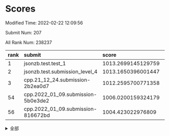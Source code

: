 # Scores

Modified Time: 2022-02-22 12:09:56

Submit Num: 207

All Rank Num: 238237

| rank |               submit               |       score        |       sigma        | pk_num |
| :--- | :--------------------------------- | :----------------- | :----------------- | :----- |
| 1    | jsonzb.test.test_1                 | 1013.2699145129759 | 0.7998724038220895 | 4607   |
| 2    | jsonzb.test.submission_level_4     | 1013.1650396001447 | 0.796651387087502  | 4602   |
| 3    | cpp.21_12_24.submission-2b2ea0d7   | 1012.2595700771358 | 0.790820440185236  | 4604   |
| 54   | cpp.2022_01_09.submission-5b0e3de2 | 1006.0200159324179 | 0.7265435250896966 | 4601   |
| 56   | cpp.2022_01_09.submission-816672bd | 1004.423022976809  | 0.7169083492019509 | 4603   |


<details>
<summary>全部</summary>

| rank |                 submit                 |       score        |       sigma        | pk_num |
| :--- | :------------------------------------- | :----------------- | :----------------- | :----- |
| 1    | jsonzb.test.test_1                     | 1013.2699145129759 | 0.7998724038220895 | 4607   |
| 2    | jsonzb.test.submission_level_4         | 1013.1650396001447 | 0.796651387087502  | 4602   |
| 3    | cpp.21_12_24.submission-2b2ea0d7       | 1012.2595700771358 | 0.790820440185236  | 4604   |
| 4    | gobigger.level_3.submission_level_3_11 | 1010.9929973430388 | 0.7660718786101894 | 4604   |
| 5    | gobigger.level_3.submission_level_3_48 | 1010.9298520108891 | 0.7687325130299812 | 4601   |
| 6    | gobigger.level_3.submission_level_3_37 | 1010.8809782423407 | 0.7549192253453266 | 4603   |
| 7    | gobigger.level_3.submission_level_3_30 | 1010.831963532851  | 0.7767473573426109 | 4606   |
| 8    | gobigger.level_3.submission_level_3_34 | 1010.7049490568769 | 0.7815664515417411 | 4599   |
| 9    | gobigger.level_3.submission_level_3_44 | 1010.6869300905956 | 0.7686539178735146 | 4609   |
| 10   | gobigger.level_3.submission_level_3_28 | 1010.6218238007971 | 0.7734843679706991 | 4601   |
| 11   | gobigger.level_3.submission_level_3_1  | 1010.6188094029097 | 0.7708300287466806 | 4604   |
| 12   | gobigger.level_3.submission_level_3_32 | 1010.6102078433397 | 0.756436929161575  | 4600   |
| 13   | gobigger.level_3.submission_level_3_45 | 1010.4868945256554 | 0.787004589021689  | 4601   |
| 14   | gobigger.level_3.submission_level_3_9  | 1010.4598817117952 | 0.7528803759143341 | 4604   |
| 15   | gobigger.level_3.submission_level_3_35 | 1010.4072834174456 | 0.7644332141664821 | 4603   |
| 16   | gobigger.level_3.submission_level_3_38 | 1010.3785030773673 | 0.7748831327816511 | 4605   |
| 17   | gobigger.level_3.submission_level_3_21 | 1010.3457974702741 | 0.7332088063845915 | 4602   |
| 18   | gobigger.level_3.submission_level_3_15 | 1010.3384241268668 | 0.7614634005274029 | 4601   |
| 19   | gobigger.level_3.submission_level_3_17 | 1010.2902966116085 | 0.815119261950748  | 4599   |
| 20   | gobigger.level_3.submission_level_3_4  | 1010.2680821571882 | 0.7497143435596527 | 4607   |
| 21   | gobigger.level_3.submission_level_3_8  | 1010.2562931793909 | 0.7568068474629984 | 4604   |
| 22   | gobigger.level_3.submission_level_3_25 | 1010.0912479539388 | 0.7570862049602974 | 4604   |
| 23   | gobigger.level_3.submission_level_3_12 | 1010.0350040013284 | 0.759200924082477  | 4602   |
| 24   | gobigger.level_3.submission_level_3_33 | 1010.0252178953231 | 0.7487994211966995 | 4603   |
| 25   | gobigger.level_3.submission_level_3_20 | 1010.0234012796845 | 0.7310309722118198 | 4604   |
| 26   | gobigger.level_3.submission_level_3_24 | 1009.9832990901089 | 0.7520630182393446 | 4600   |
| 27   | gobigger.level_3.submission_level_3_40 | 1009.9703497312672 | 0.7497319380528583 | 4604   |
| 28   | gobigger.level_3.submission_level_3_6  | 1009.9169341287716 | 0.773950046133781  | 4604   |
| 29   | gobigger.level_3.submission_level_3_27 | 1009.8639110971352 | 0.7435073093661463 | 4604   |
| 30   | gobigger.level_3.submission_level_3_2  | 1009.8377123256996 | 0.7518829760936541 | 4595   |
| 31   | gobigger.level_3.submission_level_3_7  | 1009.8232457393136 | 0.7515826780281173 | 4608   |
| 32   | gobigger.level_3.submission_level_3_42 | 1009.7792494904398 | 0.7704979319279606 | 4601   |
| 33   | gobigger.level_3.submission_level_3_29 | 1009.6819308110037 | 0.7481997338238647 | 4600   |
| 34   | gobigger.level_3.submission_level_3_46 | 1009.6675438753114 | 0.75237543852724   | 4607   |
| 35   | gobigger.level_3.submission_level_3_49 | 1009.6483600621867 | 0.7668002478992071 | 4605   |
| 36   | gobigger.level_3.submission_level_3_39 | 1009.5356734222086 | 0.7687465702039509 | 4606   |
| 37   | gobigger.level_3.submission_level_3_36 | 1009.4339529162532 | 0.7761079025504272 | 4606   |
| 38   | gobigger.level_3.submission_level_3_31 | 1009.406692850991  | 0.7721004110676193 | 4607   |
| 39   | gobigger.level_3.submission_level_3_18 | 1009.3725691470255 | 0.7407886938089534 | 4600   |
| 40   | gobigger.level_3.submission_level_3_5  | 1009.3419522166139 | 0.7299581866805864 | 4601   |
| 41   | gobigger.level_3.submission_level_3_22 | 1009.3065554726245 | 0.7444722200353071 | 4607   |
| 42   | gobigger.level_3.submission_level_3_3  | 1009.2284851845518 | 0.7782689111570186 | 4604   |
| 43   | gobigger.level_3.submission_level_3_13 | 1009.1182199206007 | 0.7315542855963316 | 4604   |
| 44   | gobigger.level_3.submission_level_3_19 | 1009.0940227241127 | 0.7689817269019875 | 4607   |
| 45   | gobigger.level_3.submission_level_3_47 | 1009.0510494859578 | 0.74237262379017   | 4607   |
| 46   | gobigger.level_3.submission_level_3_10 | 1009.0025868410955 | 0.753279747605082  | 4604   |
| 47   | gobigger.level_3.submission_level_3_16 | 1008.9753617017535 | 0.7478411891176573 | 4605   |
| 48   | gobigger.level_3.submission_level_3_41 | 1008.9554156924705 | 0.7569018904049766 | 4602   |
| 49   | gobigger.level_3.submission_level_3_43 | 1008.9121827238134 | 0.752391538041221  | 4605   |
| 50   | gobigger.level_3.submission_level_3_26 | 1008.8129188396125 | 0.7460270125671261 | 4606   |
| 51   | gobigger.level_3.submission_level_3_14 | 1008.6523453673371 | 0.7419616539434452 | 4602   |
| 52   | gobigger.level_3.submission_level_3_23 | 1008.3896184561951 | 0.7415118711609731 | 4604   |
| 53   | gobigger.level_3.submission_level_3_0  | 1008.3463945901967 | 0.7654161580468786 | 4604   |
| 54   | cpp.2022_01_09.submission-5b0e3de2     | 1006.0200159324179 | 0.7265435250896966 | 4601   |
| 55   | gobigger.level_1.submission_level_1_14 | 1004.6550867726264 | 0.7319065712763846 | 4607   |
| 56   | cpp.2022_01_09.submission-816672bd     | 1004.423022976809  | 0.7169083492019509 | 4603   |
| 57   | gobigger.level_1.submission_level_1_41 | 1004.309078285771  | 0.7095331874535479 | 4604   |
| 58   | gobigger.level_1.submission_level_1_32 | 1004.1721195597847 | 0.7097301653268203 | 4602   |
| 59   | gobigger.level_1.submission_level_1_48 | 1004.1314359568745 | 0.7193625053165473 | 4608   |
| 60   | gobigger.level_1.submission_level_1_26 | 1004.1012438054277 | 0.7115411294960594 | 4608   |
| 61   | gobigger.level_1.submission_level_1_8  | 1004.0164819556071 | 0.7207516313983791 | 4600   |
| 62   | gobigger.level_1.submission_level_1_2  | 1004.0074770439437 | 0.7200234639495869 | 4600   |
| 63   | gobigger.level_1.submission_level_1_31 | 1003.9806105134912 | 0.7211981051886777 | 4601   |
| 64   | gobigger.level_1.submission_level_1_36 | 1003.8711849224577 | 0.711906503926324  | 4602   |
| 65   | gobigger.level_1.submission_level_1_16 | 1003.8589537645901 | 0.7159030519232992 | 4603   |
| 66   | gobigger.level_1.submission_level_1_44 | 1003.7191274551609 | 0.7317195255365648 | 4604   |
| 67   | gobigger.level_1.submission_level_1_33 | 1003.6807432561076 | 0.7102004029270819 | 4603   |
| 68   | gobigger.level_1.submission_level_1_12 | 1003.6537111804864 | 0.7167650750003974 | 4607   |
| 69   | gobigger.level_1.submission_level_1_27 | 1003.6508645142295 | 0.7177627158690624 | 4608   |
| 70   | gobigger.level_1.submission_level_1_46 | 1003.6503763139247 | 0.7178123952568194 | 4604   |
| 71   | gobigger.level_1.submission_level_1_34 | 1003.6287365641741 | 0.7178007298401557 | 4598   |
| 72   | gobigger.level_1.submission_level_1_39 | 1003.6254863940986 | 0.7220414194392077 | 4604   |
| 73   | gobigger.level_1.submission_level_1_47 | 1003.6143317708287 | 0.712253512641613  | 4608   |
| 74   | gobigger.level_1.submission_level_1_38 | 1003.5942107074486 | 0.7199942697813133 | 4605   |
| 75   | gobigger.level_1.submission_level_1_30 | 1003.5478460563193 | 0.7184606004018065 | 4609   |
| 76   | gobigger.level_1.submission_level_1_9  | 1003.5093678730005 | 0.7258500996956164 | 4603   |
| 77   | gobigger.level_1.submission_level_1_1  | 1003.4512204005385 | 0.7182406401960998 | 4607   |
| 78   | gobigger.level_1.submission_level_1_4  | 1003.4349048926618 | 0.7260481925031134 | 4600   |
| 79   | gobigger.level_1.submission_level_1_25 | 1003.3933835681252 | 0.7120187300606696 | 4607   |
| 80   | gobigger.level_1.submission_level_1_22 | 1003.3647801269608 | 0.7120656055866638 | 4597   |
| 81   | gobigger.level_1.submission_level_1_35 | 1003.3253698147043 | 0.7105708790266386 | 4602   |
| 82   | gobigger.level_1.submission_level_1_37 | 1003.322480361383  | 0.708926732020029  | 4600   |
| 83   | gobigger.level_1.submission_level_1_21 | 1003.3140370024362 | 0.7197297099777321 | 4609   |
| 84   | gobigger.level_1.submission_level_1_49 | 1003.2816659360992 | 0.7161397505735986 | 4606   |
| 85   | gobigger.level_1.submission_level_1_43 | 1003.2661461946627 | 0.7075744857383532 | 4599   |
| 86   | gobigger.level_1.submission_level_1_19 | 1003.0953050821846 | 0.7161917831640549 | 4604   |
| 87   | gobigger.level_1.submission_level_1_20 | 1003.0603604876685 | 0.7188352317760458 | 4603   |
| 88   | gobigger.level_1.submission_level_1_29 | 1002.9430868348807 | 0.7200278793436502 | 4601   |
| 89   | gobigger.level_1.submission_level_1_18 | 1002.9373308745048 | 0.7170899979735196 | 4600   |
| 90   | gobigger.level_1.submission_level_1_3  | 1002.928945957986  | 0.7224135318990973 | 4605   |
| 91   | gobigger.level_1.submission_level_1_5  | 1002.8575115405497 | 0.7131368461776523 | 4606   |
| 92   | gobigger.level_1.submission_level_1_28 | 1002.8523213720354 | 0.7052726632821714 | 4608   |
| 93   | gobigger.level_1.submission_level_1_0  | 1002.7947704109362 | 0.7156794311573172 | 4608   |
| 94   | gobigger.level_1.submission_level_1_45 | 1002.7446766676628 | 0.7192869525770798 | 4604   |
| 95   | gobigger.level_1.submission_level_1_15 | 1002.7213621007314 | 0.7097785914237226 | 4605   |
| 96   | gobigger.level_1.submission_level_1_6  | 1002.7158780993207 | 0.7247875169919898 | 4601   |
| 97   | gobigger.level_1.submission_level_1_24 | 1002.4720954269998 | 0.7210870687882129 | 4601   |
| 98   | gobigger.level_1.submission_level_1_17 | 1002.4406134484974 | 0.7103624159503802 | 4605   |
| 99   | gobigger.level_1.submission_level_1_42 | 1002.4334550725052 | 0.7090380811676266 | 4601   |
| 100  | gobigger.level_1.submission_level_1_10 | 1002.3364748583016 | 0.7101511424028574 | 4603   |
| 101  | gobigger.level_1.submission_level_1_7  | 1002.2658809056919 | 0.7077645736545677 | 4600   |
| 102  | gobigger.level_1.submission_level_1_13 | 1002.2589211034148 | 0.7129708857336974 | 4604   |
| 103  | gobigger.level_1.submission_level_1_23 | 1002.201250631573  | 0.7117345296510142 | 4600   |
| 104  | gobigger.level_1.submission_level_1_11 | 1001.988518471283  | 0.7108636028270137 | 4602   |
| 105  | gobigger.level_1.submission_level_1_40 | 1001.9579762874627 | 0.703531843561746  | 4600   |
| 106  | gobigger.random.submission_random_9    | 998.5398458408456  | 0.7046132332536618 | 4608   |
| 107  | gobigger.random.submission_random_27   | 997.1704774316863  | 0.6888663484809532 | 4601   |
| 108  | gobigger.random.submission_random_38   | 997.1017454419467  | 0.7121132358153636 | 4603   |
| 109  | gobigger.random.submission_random_30   | 996.9752758696752  | 0.6996597543051762 | 4604   |
| 110  | gobigger.random.submission_random_3    | 996.8042364830101  | 0.7156832302264737 | 4600   |
| 111  | gobigger.random.submission_random_12   | 996.7037427025491  | 0.7151932133418503 | 4604   |
| 112  | gobigger.random.submission_random_18   | 996.6041545866805  | 0.7009915484033774 | 4601   |
| 113  | gobigger.random.submission_random_1    | 996.598534425397   | 0.7159005509896388 | 4602   |
| 114  | gobigger.random.submission_random_19   | 996.55324009575    | 0.7046167835085742 | 4603   |
| 115  | gobigger.random.submission_random_7    | 996.4948613952729  | 0.711640167256127  | 4604   |
| 116  | gobigger.random.submission_random_24   | 996.2925838985186  | 0.720147088380254  | 4604   |
| 117  | gobigger.random.submission_random_46   | 996.2847517916039  | 0.7033498788156023 | 4606   |
| 118  | gobigger.random.submission_random_36   | 996.2669402583391  | 0.7061697790353476 | 4604   |
| 119  | gobigger.random.submission_random_23   | 996.241581815594   | 0.7129422014084875 | 4604   |
| 120  | gobigger.random.submission_random_42   | 996.162640452859   | 0.7211962359804555 | 4604   |
| 121  | gobigger.random.submission_random_47   | 996.1387256001092  | 0.7141128540692178 | 4606   |
| 122  | gobigger.random.submission_random_2    | 996.109663129537   | 0.7135548736179188 | 4606   |
| 123  | gobigger.random.submission_random_11   | 996.0976905791886  | 0.7162670987909    | 4596   |
| 124  | gobigger.random.submission_random_35   | 996.0532528494551  | 0.7088602186520182 | 4602   |
| 125  | gobigger.random.submission_random_6    | 996.0469738240255  | 0.7023976993363544 | 4604   |
| 126  | gobigger.random.submission_random_22   | 996.0245000911765  | 0.7086572227311422 | 4607   |
| 127  | gobigger.random.submission_random_31   | 996.0134683573089  | 0.7144757299019251 | 4601   |
| 128  | gobigger.random.submission_random_15   | 996.0094721072959  | 0.7056077481907953 | 4603   |
| 129  | gobigger.random.submission_random_43   | 995.9893010971641  | 0.7080573659081792 | 4605   |
| 130  | gobigger.random.submission_random_16   | 995.9774836078154  | 0.7076840195459083 | 4604   |
| 131  | gobigger.random.submission_random_4    | 995.9401651775447  | 0.7089488705720934 | 4606   |
| 132  | gobigger.random.submission_random_5    | 995.9166626497126  | 0.716980551705662  | 4605   |
| 133  | gobigger.random.submission_random_14   | 995.9143200257906  | 0.7064810387235333 | 4607   |
| 134  | gobigger.random.submission_random_10   | 995.9131986971572  | 0.7079411478089036 | 4605   |
| 135  | gobigger.random.submission_random_48   | 995.8778722320108  | 0.7143269462828273 | 4604   |
| 136  | gobigger.random.submission_random_17   | 995.8040624063048  | 0.7157509672461132 | 4607   |
| 137  | gobigger.random.submission_random_8    | 995.767635913403   | 0.7079333572085827 | 4603   |
| 138  | gobigger.random.submission_random_29   | 995.7049975374546  | 0.7119542535916145 | 4601   |
| 139  | gobigger.random.submission_random_39   | 995.6892027568053  | 0.711800912790671  | 4604   |
| 140  | gobigger.random.submission_random_37   | 995.6549200447349  | 0.7198984908463749 | 4603   |
| 141  | gobigger.random.submission_random_21   | 995.6519024079438  | 0.7084359001867239 | 4605   |
| 142  | gobigger.random.submission_random_49   | 995.3733312192124  | 0.7142155448857475 | 4602   |
| 143  | gobigger.random.submission_random_34   | 995.3213538557886  | 0.7169140727920197 | 4605   |
| 144  | gobigger.random.submission_random_28   | 995.2688459297416  | 0.710948025004178  | 4604   |
| 145  | gobigger.random.submission_random_0    | 995.2426637977482  | 0.7200977327391235 | 4603   |
| 146  | gobigger.random.submission_random_25   | 995.1798456066169  | 0.715885481458209  | 4606   |
| 147  | gobigger.random.submission_random_33   | 995.1729480510742  | 0.7109065468305772 | 4606   |
| 148  | gobigger.random.submission_random_45   | 995.1538393340647  | 0.7232628174653817 | 4604   |
| 149  | gobigger.random.submission_random_40   | 995.1431761461807  | 0.7080360418820978 | 4602   |
| 150  | gobigger.random.submission_random_13   | 995.1304662531917  | 0.7091226943978319 | 4606   |
| 151  | gobigger.random.submission_random_32   | 995.0481297457466  | 0.7055872326645931 | 4598   |
| 152  | gobigger.random.submission_random_26   | 995.007476074886   | 0.7173810984155216 | 4603   |
| 153  | gobigger.random.submission_random_41   | 994.886127091168   | 0.7092839985949356 | 4603   |
| 154  | gobigger.random.submission_random_44   | 994.8300943976623  | 0.7096298367767114 | 4604   |
| 155  | gobigger.random.submission_random_20   | 994.5673291292168  | 0.7151731363739777 | 4604   |
| 156  | gobigger.level_2.submission_level_2_4  | 994.4727932250141  | 0.7285491350616036 | 4603   |
| 157  | gobigger.level_2.submission_level_2_0  | 994.0179976589505  | 0.7367890732725788 | 4600   |
| 158  | gobigger.level_2.submission_level_2_23 | 993.8722239667358  | 0.7303328422416903 | 4601   |
| 159  | gobigger.level_2.submission_level_2_43 | 993.6049565129036  | 0.729370001990816  | 4599   |
| 160  | gobigger.level_2.submission_level_2_6  | 993.3034063145495  | 0.7333564631824508 | 4609   |
| 161  | gobigger.level_2.submission_level_2_7  | 993.2711462067963  | 0.7317291131161361 | 4602   |
| 162  | gobigger.level_2.submission_level_2_31 | 993.0652317193953  | 0.7227050918989126 | 4604   |
| 163  | gobigger.level_2.submission_level_2_11 | 993.0299558254367  | 0.7455562656850931 | 4608   |
| 164  | gobigger.level_2.submission_level_2_29 | 992.9657543097285  | 0.7414023686779567 | 4600   |
| 165  | gobigger.level_2.submission_level_2_19 | 992.9366500708643  | 0.7430831974324598 | 4606   |
| 166  | gobigger.level_2.submission_level_2_1  | 992.7835930393815  | 0.7294944045569783 | 4603   |
| 167  | gobigger.level_2.submission_level_2_36 | 992.676622397477   | 0.7335941644280656 | 4603   |
| 168  | gobigger.level_2.submission_level_2_18 | 992.6322242771915  | 0.73701222059496   | 4603   |
| 169  | gobigger.level_2.submission_level_2_24 | 992.6298309371235  | 0.7472395096612846 | 4606   |
| 170  | gobigger.level_2.submission_level_2_30 | 992.6231390534691  | 0.741629215067866  | 4608   |
| 171  | gobigger.level_2.submission_level_2_10 | 992.6073424095581  | 0.7547377947921841 | 4604   |
| 172  | gobigger.level_2.submission_level_2_41 | 992.5893204928449  | 0.7423908147205251 | 4602   |
| 173  | gobigger.level_2.submission_level_2_3  | 992.5324760570041  | 0.7477707737981019 | 4610   |
| 174  | gobigger.level_2.submission_level_2_20 | 992.5218211829848  | 0.7447008754719106 | 4597   |
| 175  | gobigger.level_2.submission_level_2_34 | 992.5153642647142  | 0.7255490561477996 | 4604   |
| 176  | gobigger.level_2.submission_level_2_13 | 992.4711127487557  | 0.7397039195552455 | 4606   |
| 177  | gobigger.level_2.submission_level_2_39 | 992.4572718483988  | 0.7486228405729126 | 4603   |
| 178  | gobigger.level_2.submission_level_2_33 | 992.404648500625   | 0.7499600563395235 | 4599   |
| 179  | gobigger.level_2.submission_level_2_2  | 992.3822969567485  | 0.7510462115290324 | 4609   |
| 180  | gobigger.level_2.submission_level_2_47 | 992.37805487065    | 0.7254402439098316 | 4603   |
| 181  | gobigger.level_2.submission_level_2_32 | 992.2949281455356  | 0.7503489995666658 | 4601   |
| 182  | gobigger.level_2.submission_level_2_5  | 992.1421041597464  | 0.7251461891781054 | 4604   |
| 183  | gobigger.level_2.submission_level_2_48 | 992.0918916900154  | 0.7469035869617182 | 4604   |
| 184  | gobigger.level_2.submission_level_2_42 | 992.0508917888208  | 0.7487277259047812 | 4601   |
| 185  | gobigger.level_2.submission_level_2_16 | 992.0336461179703  | 0.7423457283532052 | 4604   |
| 186  | gobigger.level_2.submission_level_2_25 | 992.0079720383616  | 0.7384816472281216 | 4607   |
| 187  | gobigger.level_2.submission_level_2_22 | 991.9495057372121  | 0.7507270091728996 | 4605   |
| 188  | gobigger.level_2.submission_level_2_17 | 991.8919674657354  | 0.7397951868006483 | 4603   |
| 189  | gobigger.level_2.submission_level_2_35 | 991.7591546732847  | 0.7507105420367867 | 4603   |
| 190  | gobigger.level_2.submission_level_2_37 | 991.7539636455775  | 0.7510684025846188 | 4606   |
| 191  | gobigger.level_2.submission_level_2_21 | 991.7064655406695  | 0.7383604249696807 | 4607   |
| 192  | gobigger.level_2.submission_level_2_15 | 991.6587883852668  | 0.7478190901961174 | 4608   |
| 193  | gobigger.level_2.submission_level_2_38 | 991.603157020191   | 0.7582805182918073 | 4603   |
| 194  | gobigger.level_2.submission_level_2_9  | 991.5841443707053  | 0.7572326579825905 | 4604   |
| 195  | gobigger.level_2.submission_level_2_45 | 991.580192159415   | 0.7434373198010948 | 4602   |
| 196  | gobigger.level_2.submission_level_2_12 | 991.56542537906    | 0.7622553355865509 | 4608   |
| 197  | gobigger.level_2.submission_level_2_49 | 991.4403826052065  | 0.7339559376397441 | 4604   |
| 198  | gobigger.level_2.submission_level_2_14 | 991.3309905613064  | 0.7814752809964411 | 4604   |
| 199  | gobigger.level_2.submission_level_2_40 | 991.2937878653888  | 0.773935260686377  | 4603   |
| 200  | gobigger.level_2.submission_level_2_44 | 990.923644150284   | 0.7672657263213817 | 4602   |
| 201  | gobigger.level_2.submission_level_2_26 | 990.8641913663176  | 0.7406004403791193 | 4601   |
| 202  | gobigger.level_2.submission_level_2_46 | 990.8371993516743  | 0.7670881177221106 | 4607   |
| 203  | gobigger.level_2.submission_level_2_28 | 990.7892731612683  | 0.7687558742850551 | 4597   |
| 204  | gobigger.level_2.submission_level_2_27 | 990.7747898238861  | 0.7609522933125562 | 4608   |
| 205  | gobigger.level_2.submission_level_2_8  | 990.7616658039373  | 0.7527038302841389 | 4605   |
| 206  | gobigger.none.submission_none_0        | 979.7159642466266  | 1.1637502280141174 | 4602   |
| 207  | gobigger.none.submission_none_1        | 976.8981333752433  | 1.377694617272539  | 4602   |

</details>